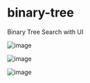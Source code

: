 # binary-tree
Binary Tree Search with UI

![image](https://user-images.githubusercontent.com/76239707/179830144-917aa1a7-b43b-497f-8c3b-5350a708b74c.png)


![image](https://user-images.githubusercontent.com/76239707/179830210-95b4361f-09d0-46c4-9dad-0e9b737dc9c2.png)


![image](https://user-images.githubusercontent.com/76239707/179830281-ab8abf25-7dcc-4fe7-a866-d657a48d6863.png)
